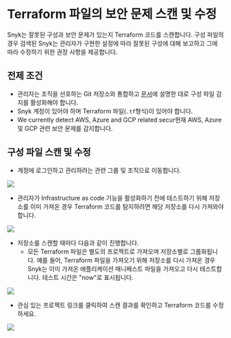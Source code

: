 # Terraform 파일의 보안 문제 스캔 및 수정

Snyk는 잘못된 구성과 보안 문제가 있는지 Terraform 코드를 스캔합니다. 구성 파일의 경우 검색된 Snyk는 관리자가 구현한 설정에 따라 잘못된 구성에 대해 보고하고 그에 따라 수정하기 위한 권장 사항을 제공합니다.

## 전제 조건

* 관리자는 조직을 선호하는 Git 저장소와 통합하고 [문서](configure-your-integration-to-find-security-issues-in-your-terraform-filess.md)에 설명한 대로 구성 파일 감지를 활성화해야 합니다.
* Snyk 계정이 있어야 하며 Terraform 파일(`.tf`형식)이 있어야 합니다.
* We currently detect AWS, Azure and GCP related secur현재 AWS, Azure 및 GCP 관련 보안 문제를 감지합니다.

## 구성 파일 스캔 및 수정

* 계정에 로그인하고 관리하려는 관련 그룹 및 조직으로 이동합니다.

![](<../../../.gitbook/assets/screenshot-2020-07-09-at-12.43.02-2- (3) (4) (4) (4) (24).png>)

* 관리자가 Infrastructure as code 기능을 활성화하기 전에 테스트하기 위해 저장소를 이미 가져온 경우 Terraform 코드를 탐지하려면 해당 저장소를 다시 가져와야 합니다.

![](<../../../.gitbook/assets/screenshot\_2020-07-09\_at\_12.44.03 (1) (1) (3) (3) (2) (10).png>)

* 저장소를 스캔할 때마다 다음과 같이 진행합니다.
  * 모든 Terraform 파일은 별도의 프로젝트로 가져오며 저장소별로 그룹화됩니다. 예를 들어, Terraform 파일을 가져오기 위해 저장소를 다시 가져온 경우 Snyk는 이미 가져온 애플리케이션 매니페스트 파일을 가져오고 다시 테스트합니다. 테스트 시간은 "now"로 표시됩니다.

![](<../../../.gitbook/assets/screenshot\_2020-07-09\_at\_12.44.48 (1) (3) (3) (3) (1) (11).png>)

* 관심 있는 프로젝트 링크를 클릭하여 스캔 결과를 확인하고 Terraform 코드를 수정하세요.

![](<../../../.gitbook/assets/screenshot\_2020-07-09\_at\_12.45.26 (1) (1) (3) (3) (2) (6).png>)
